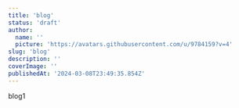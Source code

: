 ```yaml
---
title: 'blog'
status: 'draft'
author:
  name: ''
  picture: 'https://avatars.githubusercontent.com/u/9784159?v=4'
slug: 'blog'
description: ''
coverImage: ''
publishedAt: '2024-03-08T23:49:35.854Z'
---
```


blog1